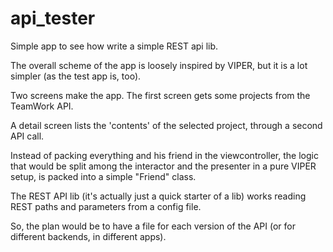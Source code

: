 # api_tester


Simple app to see how write a simple REST api lib.

The overall scheme of the app is loosely inspired by VIPER, but it is a lot simpler (as the test app is, too).

Two screens make the app. The first screen gets some projects from the TeamWork API.

A detail screen lists the 'contents' of the selected project, through a second API call.

Instead of packing everything and his friend in the viewcontroller, the logic that would be split among the interactor and the presenter in a pure VIPER setup, is packed into a simple "Friend" class.

The REST API lib (it's actually just a quick starter of a lib) works reading REST paths and parameters from a config file.

So, the plan would be to have a file for each version of the API (or for different backends, in different apps).

